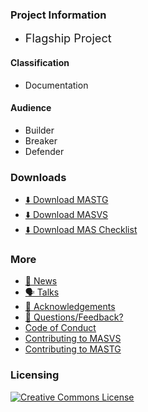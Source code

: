 ### Project Information

* <i class="fas fa-flag" style="font-size: 1.3em; color:#2ADA08;"></i>
  <span style="font-size: 1.3em;">Flagship Project</span>

#### Classification

* <i class="fas fa-book" style="color:#233e81;"></i> Documentation

#### Audience

* <i class="fas fa-toolbox" style="color:#233e81;"></i> Builder
* <i class="fas fa-hammer" style="color:#233e81;"></i> Breaker
* <i class="fas fa-shield-alt" style="color:#233e81;"></i> Defender

### Downloads

- [⬇️ Download MASTG](https://github.com/OWASP/owasp-mstg/releases)
- [⬇️ Download MASVS](https://github.com/OWASP/owasp-masvs/releases)
- [⬇️ Download MAS Checklist](https://github.com/OWASP/owasp-mstg/releases)

### More

- [📢 News](https://github.com/OWASP/owasp-mstg/blob/master/docs/news.md)
- [🗣️ Talks](https://github.com/OWASP/owasp-mstg/blob/master/docs/talks.md)
- [🙏 Acknowledgements](https://github.com/OWASP/owasp-mstg/blob/master/Document/0x02c-Acknowledgements.md)
- [💬 Questions/Feedback?](https://github.com/OWASP/owasp-mstg/discussions)
- [Code of Conduct](https://github.com/OWASP/owasp-mstg/blob/master/CODE_OF_CONDUCT.md)
- [Contributing to MASVS](https://github.com/OWASP/owasp-masvs/blob/master/CONTRIBUTING.md)
- [Contributing to MASTG](https://github.com/OWASP/owasp-mstg/blob/master/CONTRIBUTING.md)

### Licensing

[![Creative Commons License](https://licensebuttons.net/l/by-sa/4.0/88x31.png)](https://creativecommons.org/licenses/by-sa/4.0/ "CC BY-SA 4.0")
